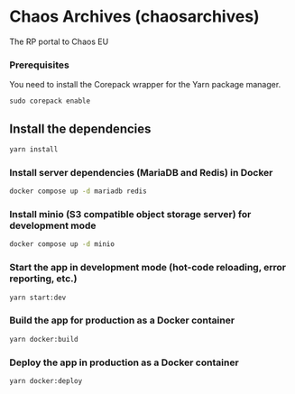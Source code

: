# Chaos Archives (chaosarchives)

The RP portal to Chaos EU

### Prerequisites

You need to install the Corepack wrapper for the Yarn package manager.

```
sudo corepack enable
```

## Install the dependencies
```bash
yarn install
```

### Install server dependencies (MariaDB and Redis) in Docker
```bash
docker compose up -d mariadb redis
```

### Install minio (S3 compatible object storage server) for development mode
```bash
docker compose up -d minio
```


### Start the app in development mode (hot-code reloading, error reporting, etc.)
```bash
yarn start:dev
```

### Build the app for production as a Docker container
```bash
yarn docker:build
```

### Deploy the app in production as a Docker container
```bash
yarn docker:deploy
```

